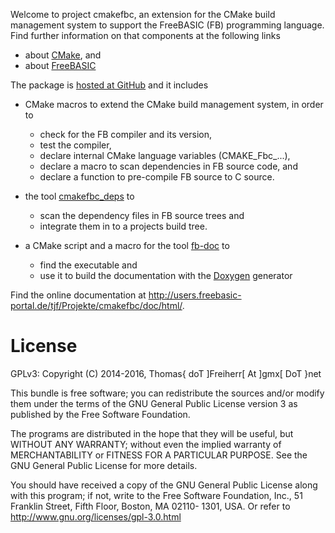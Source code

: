 Welcome to project cmakefbc, an extension for the CMake build
management system to support the FreeBASIC (FB) programming language.
Find further information on that components at the following links

- about [CMake](http://www.cmake.org), and
- about [FreeBASIC](http://www.freebasic.net)

The package is [hosted at GitHub](https://github.com/DTJF/cmakefbc) and it includes

- CMake macros to extend the CMake build management system, in order to
  - check for the FB compiler and its version,
  - test the compiler,
  - declare internal CMake language variables (CMAKE_Fbc_...),
  - declare a macro to scan dependencies in FB source code, and
  - declare a function to pre-compile FB source to C source.

- the tool [cmakefbc_deps](#PagCmakeFbDeps) to
  - scan the dependency files in FB source trees and
  - integrate them in to a projects build tree.

- a CMake script and a  macro for the tool [fb-doc](http://github.com/DTJF/fb-doc) to
  - find the executable and
  - use it to build the documentation with the [Doxygen](http://www.doxygen.org/) generator

Find the online documentation at
http://users.freebasic-portal.de/tjf/Projekte/cmakefbc/doc/html/.


License
=======

GPLv3: Copyright (C) 2014-2016, Thomas{ doT ]Freiherr[ At ]gmx[ DoT }net

This bundle is free software; you can redistribute the sources and/or
modify them under the terms of the GNU General Public License version 3
as published by the Free Software Foundation.

The programs are distributed in the hope that they will be useful, but
WITHOUT ANY WARRANTY; without even the implied warranty of
MERCHANTABILITY or FITNESS FOR A PARTICULAR PURPOSE. See the GNU
General Public License for more details.

You should have received a copy of the GNU General Public License along
with this program; if not, write to the Free Software Foundation, Inc.,
51 Franklin Street, Fifth Floor, Boston, MA 02110- 1301, USA. Or refer
to http://www.gnu.org/licenses/gpl-3.0.html
